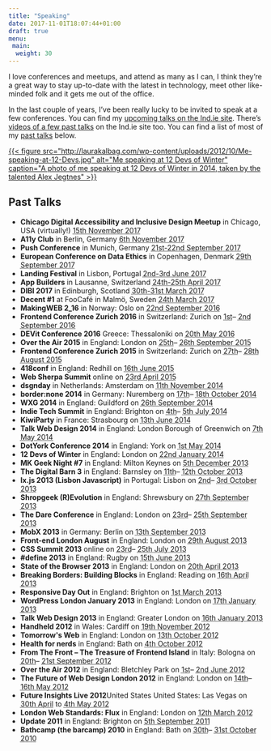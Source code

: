 ```yaml
---
title: "Speaking"
date: 2017-11-01T18:07:44+01:00
draft: true
menu:
 main:
  weight: 30
---
```


I love conferences and meetups, and attend as many as I can, I think they’re a great way to stay up-to-date with the latest in technology, meet other like-minded folk and it gets me out of the office.

In the last couple of years, I’ve been really lucky to be invited to speak at a few conferences. You can find my [upcoming talks on the Ind.ie site](https://ind.ie/events). There’s [videos of a few past talks](https://ind.ie/services/talks/#laura) on the Ind.ie site too. You can find a list of most of my [past talks](#past-talks) below.

[{{< figure src="http://laurakalbag.com/wp-content/uploads/2012/10/Me-speaking-at-12-Devs.jpg" alt="Me speaking at 12 Devs of Winter" caption="A photo of me speaking at 12 Devs of Winter in 2014, taken by the talented Alex Jegtnes" >}}](http://www.flickr.com/photos/68110573@N02/12132726904/)

## Past Talks

* **Chicago Digital Accessibility and Inclusive Design Meetup** in Chicago, USA (virtually!) <abbr class="dtstart" title="2017-11-15">15th November 2017</abbr>
* **A11y Club** in Berlin, Germany <abbr class="dtstart" title="2017-11-06">6th November 2017</abbr>
* **Push Conference** in Munich, Germany <abbr class="dtstart" title="2017-09-21">21st-22nd September 2017</abbr>
* **European Conference on Data Ethics** in Copenhagen, Denmark <abbr class="dtstart" title="2017-09-29">29th September 2017</abbr>
* **Landing Festival** in Lisbon, Portugal <abbr class="dtstart" title="2017-06-02">2nd-3rd June 2017</abbr>
* **App Builders** in Lausanne, Switzerland <abbr class="dtstart" title="2017-04-24">24th-25th April 2017</abbr>
* **DIBI 2017** in Edinburgh, Scotland <abbr class="dtstart" title="2017-03-30">30th-31st March 2017</abbr>
* **Decent #1** at FooCafé in Malmö, Sweden <abbr class="dtstart" title="2017-03-24">24th March 2017</abbr>
* **MakingWEB 2_16** in Norway: Oslo on <abbr class="dtstart" title="2016-09-22">22nd September 2016</abbr>
* **Frontend Conference Zurich 2016** in Switzerland: Zurich on <abbr class="dtstart" title="2016-09-01">1st</abbr>– <abbr class="dtend" title="2016-09-02">2nd September 2016</abbr>
* **DEVit Conference 2016** Greece: Thessaloniki on <abbr class="dtstart" title="2016-05-20">20th May 2016</abbr>
* **Over the Air 2015** in England: London on <abbr class="dtstart" title="2015-09-25">25th</abbr>– <abbr class="dtend" title="2015-09-26">26th September 2015</abbr>
* **Frontend Conference Zurich 2015** in Switzerland: Zurich on <abbr class="dtstart" title="2015-08-27">27th</abbr>– <abbr class="dtend" title="2015-08-28">28th August 2015</abbr>
* **418conf** in England: Redhill on <abbr class="dtstart" title="2015-06-16">16th June 2015</abbr>
* **Web Sherpa Summit** online on <abbr class="dtstart" title="2015-04-23">23rd April 2015</abbr>
* **dsgn​day** in Netherlands: Amsterdam on <abbr class="dtstart" title="2014-11-11">11th November 2014</abbr>
* **border:none 2014** in Germany: Nuremberg on <abbr class="dtstart" title="2014-10-17">17th</abbr>– <abbr class="dtend" title="2014-10-18">18th October 2014</abbr>
* **WXG 2014** in England: Guildford on <abbr class="dtstart" title="2014-09-26">26th September 2014</abbr>
* **Indie Tech Summit** in England: Brighton on <abbr class="dtstart" title="2014-07-04">4th</abbr>– <abbr class="dtend" title="2014-07-05">5th July 2014</abbr>
* **KiwiParty** in France: Strasbourg on <abbr class="dtstart" title="2014-06-13">13th June 2014</abbr>
* **Talk Web Design 2014** in England: London Borough of Greenwich on <abbr class="dtstart" title="2014-05-07">7th May 2014</abbr>
* **DotYork Conference 2014** in England: York on <abbr class="dtstart" title="2014-05-01">1st May 2014</abbr>
* **12 Devs of Winter** in England: London on <abbr class="dtstart" title="2014-01-22">22nd January 2014</abbr>
* **MK Geek Night #7** in England: Milton Keynes on <abbr class="dtstart" title="2013-12-05">5th December 2013</abbr>
* **The Digital Barn 3** in England: Barnsley on <abbr class="dtstart" title="2013-10-11">11th</abbr>– <abbr class="dtend" title="2013-10-12">12th October 2013</abbr>
* **lx.js 2013 (Lisbon Javascript)** in Portugal: Lisbon on <abbr class="dtstart" title="2013-10-02">2nd</abbr>– <abbr class="dtend" title="2013-10-03">3rd October 2013</abbr>
* **Shropgeek (R)Evolution** in England: Shrewsbury on <abbr class="dtstart" title="2013-09-27">27th September 2013</abbr>
* **The Dare Conference** in England: London on <abbr class="dtstart" title="2013-09-23">23rd</abbr>– <abbr class="dtend" title="2013-09-25">25th September 2013</abbr>
* **MobX 2013** in Germany: Berlin on <abbr class="dtstart" title="2013-09-13">13th September 2013</abbr>
* **Front-end London August** in England: London on <abbr class="dtstart" title="2013-08-29">29th August 2013</abbr>
* **CSS Summit 2013** online on <abbr class="dtstart" title="2013-07-23">23rd</abbr>– <abbr class="dtend" title="2013-07-25">25th July 2013</abbr>
* **#define 2013** in England: Rugby on <abbr class="dtstart" title="2013-06-15">15th June 2013</abbr>
* **State of the Browser 2013** in England: London on <abbr class="dtstart" title="2013-04-20">20th April 2013</abbr>
* **Breaking Borders: Building Blocks** in England: Reading on <abbr class="dtstart" title="2013-04-16">16th April 2013</abbr>
* **Responsive Day Out** in England: Brighton on <abbr class="dtstart" title="2013-03-01">1st March 2013</abbr>
* **WordPress London January 2013** in England: London on <abbr class="dtstart" title="2013-01-17">17th January 2013</abbr>
* **Talk Web Design 2013** in England: Greater London on <abbr class="dtstart" title="2013-01-16">16th January 2013</abbr>
* **Handheld 2012** in Wales: Cardiff on <abbr class="dtstart" title="2012-11-19">19th November 2012</abbr>
* **Tomorrow's Web** in England: London on <abbr class="dtstart" title="2012-10-13">13th October 2012</abbr>
* **Health for nerds** in England: Bath on <abbr class="dtstart" title="2012-10-04">4th October 2012</abbr>
* **From The Front – The Treasure of Frontend Island** in Italy: Bologna on <abbr class="dtstart" title="2012-09-20">20th</abbr>– <abbr class="dtend" title="2012-09-21">21st September 2012</abbr>
* **Over the Air 2012** in England: Bletchley Park on <abbr class="dtstart" title="2012-06-01">1st</abbr>– <abbr class="dtend" title="2012-06-02">2nd June 2012</abbr>
* **The Future of Web Design London 2012** in England: London on <abbr class="dtstart" title="2012-05-14">14th</abbr>– <abbr class="dtend" title="2012-05-16">16th May 2012</abbr>
* **Future Insights Live 2012**United States United States: Las Vegas on <abbr class="dtstart" title="2012-04-30">30th April</abbr> to <abbr class="dtend" title="2012-05-04">4th May 2012</abbr>
* **London Web Standards: Flux** in England: London on <abbr class="dtstart" title="2012-03-12">12th March 2012</abbr>
* **Update 2011** in England: Brighton on <abbr class="dtstart" title="2011-09-05">5th September 2011</abbr>
* **Bathcamp (the barcamp) 2010** in England: Bath on <abbr class="dtstart" title="2010-10-30">30th</abbr>– <abbr class="dtend" title="2010-10-31">31st October 2010</abbr>